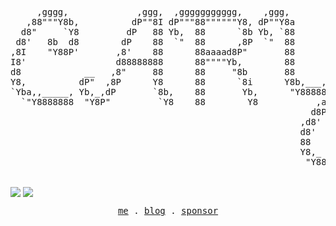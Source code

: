 <pre align="center" style="background-color: unset;">

     ,gggg,             ,ggg,  ,ggggggggggg,    ,ggg,         gg 
   ,88"""Y8b,          dP""8I dP"""88""""""Y8, dP""Y8a        88 
  d8"     `Y8         dP   88 Yb,  88      `8b Yb, `88        88 
 d8'   8b  d8        dP    88  `"  88      ,8P  `"  88        88 
,8I    "Y88P'       ,8'    88      88aaaad8P"       88        88 
I8'                 d88888888      88""""Yb,        88        88 
d8            __   ,8"     88      88     "8b       88       ,88 
Y8,          dP"  ,8P      Y8      88      `8i      Y8b,___,d888 
`Yba,,_____, Yb,_,dP       `8b,    88       Yb,      "Y88888P"88,
  `"Y8888888  "Y8P"         `Y8    88        Y8           ,ad8888
                                                         d8P" 88 
                                                       ,d8'   88 
                                                       d8'    88 
                                                       88     88 
                                                       Y8,_ _,88 
                                                        "Y888P"  

</pre>
<img align="center" src="https://github-readme-stats.vercel.app/api?username=cary-hu&show_icons=true&theme=graywhite&count_private=true&include_all_commits=true" />

<img align="center" src="https://github-readme-stats.vercel.app/api/top-langs/?username=cary-hu&layout=compact)](https://github.com/anuraghazra/github-readme-stats" />

<p align="center">
  <samp>
    <a href="https://cary.zhongting.icu">me</a> .
    <a href="https://docs.zhongting.icu">blog</a> .
    <a href="https://github.com/sponsors/cary-hu">sponsor</a>
  </samp>
</p>
